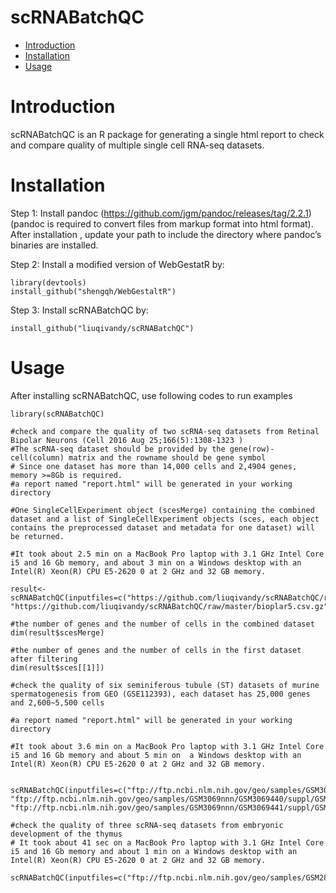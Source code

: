 scRNABatchQC
==========
* [Introduction](#introduction)
* [Installation](#installation)
* [Usage](#example)

<a name="introduction"/>

# Introduction

scRNABatchQC is an R package for generating a single html report to check and compare quality of multiple single cell RNA-seq datasets.

<a name="installation"/>

# Installation

Step 1:  Install pandoc (https://github.com/jgm/pandoc/releases/tag/2.2.1) (pandoc is required to convert files from markup format into html format). After installation , update your path to include the directory where pandoc’s binaries are installed. 

Step 2: Install a modified version of WebGestatR by:

	library(devtools)
	install_github("shengqh/WebGestaltR")

Step 3: Install scRNABatchQC by:

	install_github("liuqivandy/scRNABatchQC")
  
<a name="example"/>

# Usage

After installing scRNABatchQC, use following codes to run examples

	library(scRNABatchQC)
	
	#check and compare the quality of two scRNA-seq datasets from Retinal Bipolar Neurons (Cell 2016 Aug 25;166(5):1308-1323 )
	#The scRNA-seq dataset should be provided by the gene(row)-cell(column) matrix and the rowname should be gene symbol
	# Since one dataset has more than 14,000 cells and 2,4904 genes,  memory >=8Gb is required.
	#a report named "report.html" will be generated in your working directory
	
	#One SingleCellExperiment object (scesMerge) containing the combined dataset and a list of SingleCellExperiment objects (sces, each object contains the preprocessed dataset and metadata for one dataset) will be returned.
	
	#It took about 2.5 min on a MacBook Pro laptop with 3.1 GHz Intel Core i5 and 16 Gb memory, and about 3 min on a Windows desktop with an Intel(R) Xeon(R) CPU E5-2620 0 at 2 GHz and 32 GB memory. 	
	
	result<-scRNABatchQC(inputfiles=c("https://github.com/liuqivandy/scRNABatchQC/raw/master/bioplar1.csv.gz", "https://github.com/liuqivandy/scRNABatchQC/raw/master/bioplar5.csv.gz"),organism="mmusculus")
	
	#the number of genes and the number of cells in the combined dataset
	dim(result$scesMerge)
	
	#the number of genes and the number of cells in the first dataset after filtering
	dim(result$sces[[1]])

	#check the quality of six seminiferous tubule (ST) datasets of murine spermatogenesis from GEO (GSE112393), each dataset has 25,000 genes and 2,600~5,500 cells
	
	#a report named "report.html" will be generated in your working directory
	
	#It took about 3.6 min on a MacBook Pro laptop with 3.1 GHz Intel Core i5 and 16 Gb memory and about 5 min on  a Windows desktop with an Intel(R) Xeon(R) CPU E5-2620 0 at 2 GHz and 32 GB memory.
	
       scRNABatchQC(inputfiles=c("ftp://ftp.ncbi.nlm.nih.gov/geo/samples/GSM3069nnn/GSM3069439/suppl/GSM3069439_ST1_DGE.txt.gz", "ftp://ftp.ncbi.nlm.nih.gov/geo/samples/GSM3069nnn/GSM3069440/suppl/GSM3069440_ST2_DGE.txt.gz", "ftp://ftp.ncbi.nlm.nih.gov/geo/samples/GSM3069nnn/GSM3069441/suppl/GSM3069441_ST3_DGE.txt.gz","ftp://ftp.ncbi.nlm.nih.gov/geo/samples/GSM3069nnn/GSM3069442/suppl/GSM3069442_ST4_DGE.txt.gz","ftp://ftp.ncbi.nlm.nih.gov/geo/samples/GSM3069nnn/GSM3069443/suppl/GSM3069443_ST5_DGE.txt.gz","ftp://ftp.ncbi.nlm.nih.gov/geo/samples/GSM3069nnn/GSM3069444/suppl/GSM3069444_ST6_DGE.txt.gz"),organism="mmusculus")

	#check the quality of three scRNA-seq datasets from embryonic development of the thymus
	# It took about 41 sec on a MacBook Pro laptop with 3.1 GHz Intel Core i5 and 16 Gb memory and about 1 min on a Windows desktop with an Intel(R) Xeon(R) CPU E5-2620 0 at 2 GHz and 32 GB memory. 
	
	scRNABatchQC(inputfiles=c("ftp://ftp.ncbi.nlm.nih.gov/geo/samples/GSM2883nnn/GSM2883184/suppl/GSM2883184_E12_5_wholeThy_venus_1.dge.txt.gz","ftp://ftp.ncbi.nlm.nih.gov/geo/samples/GSM2883nnn/GSM2883185/suppl/GSM2883185_E12_5_wholeThy_venus_2.dge.txt.gz","ftp://ftp.ncbi.nlm.nih.gov/geo/samples/GSM2883nnn/GSM2883186/suppl/GSM2883186_E12_5_wholeThy_venus_3.dge.txt.gz"),organism="mmusculus")

